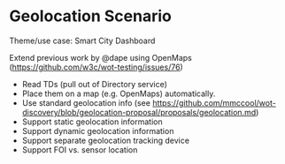 # Geolocation Scenario

Theme/use case: Smart City Dashboard

Extend previous work by @dape using OpenMaps (https://github.com/w3c/wot-testing/issues/76)

* Read TDs (pull out of Directory service)
* Place them on a map (e.g. OpenMaps) automatically.  
* Use standard geolocation info (see https://github.com/mmccool/wot-discovery/blob/geolocation-proposal/proposals/geolocation.md)
* Support static geolocation information
* Support dynamic geolocation information
* Support separate geolocation tracking device
* Support FOI vs. sensor location
